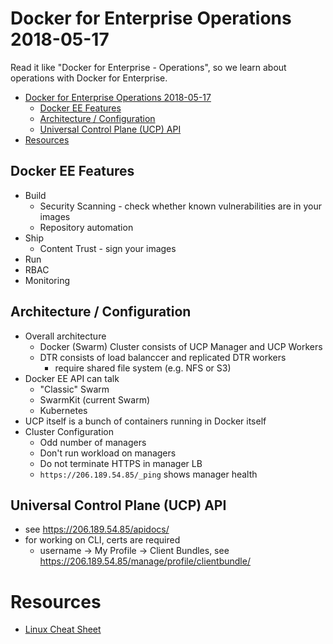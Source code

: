 Docker for Enterprise Operations 2018-05-17
===========================================

Read it like "Docker for Enterprise - Operations", so we learn about operations with Docker for Enterprise.


[TOC levels=1-3]: # " "

- [Docker for Enterprise Operations 2018-05-17](#docker-for-enterprise-operations-2018-05-17)
    - [Docker EE Features](#docker-ee-features)
    - [Architecture / Configuration](#architecture--configuration)
    - [Universal Control Plane (UCP) API](#universal-control-plane-ucp-api)
- [Resources](#resources)


Docker EE Features
------------------

* Build
  * Security Scanning - check whether known vulnerabilities are in your images
  * Repository automation
* Ship
  * Content Trust - sign your images
* Run
 * RBAC
* Monitoring


Architecture / Configuration
----------------------------

* Overall architecture
  * Docker (Swarm) Cluster consists of UCP Manager and UCP Workers
  * DTR consists of load balanccer and replicated DTR workers
    * require shared file system (e.g. NFS or S3)
* Docker EE API can talk
  * "Classic" Swarm
  * SwarmKit (current Swarm)
  * Kubernetes
* UCP itself is a bunch of containers running in Docker itself
* Cluster Configuration
  * Odd number of managers
  * Don't run workload on managers
  * Do not terminate HTTPS in manager LB
  * `https://206.189.54.85/_ping` shows manager health


Universal Control Plane (UCP) API
---------------------------------

* see https://206.189.54.85/apidocs/
* for working on CLI, certs are required
  * username -> My Profile -> Client Bundles, see https://206.189.54.85/manage/profile/clientbundle/


Resources
=========

* [Linux Cheat Sheet](https://www.cheatography.com/davechild/cheat-sheets/linux-command-line/)
